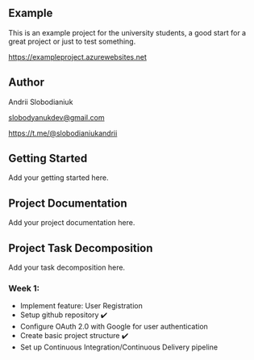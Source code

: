 ## Example
This is an example project for the university students, a good start for a great project or just to test something.

https://exampleproject.azurewebsites.net

## Author
Andrii Slobodianiuk

slobodyanukdev@gmail.com

https://t.me/@slobodianiukandrii

## Getting Started
Add your getting started here.

## Project Documentation
Add your project documentation here.

## Project Task Decomposition
Add your task decomposition here.

### Week 1:
- Implement feature: User Registration
- Setup github repository ✔️
- Configure OAuth 2.0 with Google for user authentication
- Create basic project structure ✔️
- Set up Continuous Integration/Continuous Delivery pipeline
